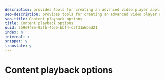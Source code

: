```yaml
---
description: provides tools for creating an advanced video player application (your Primetime player), that you can integrate with other Primetime components. It also provides a number of features designed to maximize the quality of video playback.
seo-description: provides tools for creating an advanced video player application (your Primetime player), that you can integrate with other Primetime components. It also provides a number of features designed to maximize the quality of video playback.
seo-title: Content playback options
title: Content playback options
uuid: 259e9f8e-93fb-46de-bbf4-c3f31a6bad21
index: n
internal: n
snippet: y
translate: y
---
```


# Content playback options

